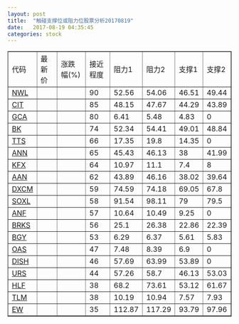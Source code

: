 ```yaml
---
layout: post
title:  "触碰支撑位或阻力位股票分析20170819"
date:   2017-08-19 04:35:45
categories: stock
---
```

<script type="text/javascript">
var stockList = []
stockList.push('gb_nwl');
stockList.push('gb_cit');
stockList.push('gb_gca');
stockList.push('gb_bk');
stockList.push('gb_tts');
stockList.push('gb_ann');
stockList.push('gb_kfx');
stockList.push('gb_aan');
stockList.push('gb_dxcm');
stockList.push('gb_soxl');
stockList.push('gb_anf');
stockList.push('gb_brks');
stockList.push('gb_bgy');
stockList.push('gb_oas');
stockList.push('gb_dish');
stockList.push('gb_urs');
stockList.push('gb_hlf');
stockList.push('gb_tlm');
stockList.push('gb_ew');
</script>
<table border="1">
 <tr>
 <td>代码</td>
 <td>最新价</td>
 <td>涨跌幅(%)</td>
 <td>接近程度</td>
 <td>阻力1</td>
 <td>阻力2</td>
 <td>支撑1</td>
 <td>支撑2</td>
</tr>
  <tr id="nwl" class="green">
  <td><a href="http://stock.finance.sina.com.cn/usstock/quotes/NWL.html" target="_blank">NWL</a></td><td></td><td></td><td>90</td><td>52.56</td><td>54.06</td><td>46.51</td><td>49.44</td></tr>
  <tr id="cit" class="green">
  <td><a href="http://stock.finance.sina.com.cn/usstock/quotes/CIT.html" target="_blank">CIT</a></td><td></td><td></td><td>85</td><td>48.15</td><td>47.67</td><td>44.29</td><td>43.89</td></tr>
  <tr id="gca" class="green">
  <td><a href="http://stock.finance.sina.com.cn/usstock/quotes/GCA.html" target="_blank">GCA</a></td><td></td><td></td><td>80</td><td>6.41</td><td>5.48</td><td>4.83</td><td>0</td></tr>
  <tr id="bk" class="red">
  <td><a href="http://stock.finance.sina.com.cn/usstock/quotes/BK.html" target="_blank">BK</a></td><td></td><td></td><td>74</td><td>52.34</td><td>54.41</td><td>49.01</td><td>48.84</td></tr>
  <tr id="tts" class="green">
  <td><a href="http://stock.finance.sina.com.cn/usstock/quotes/TTS.html" target="_blank">TTS</a></td><td></td><td></td><td>66</td><td>17.35</td><td>19.8</td><td>14.35</td><td>0</td></tr>
  <tr id="ann" class="red">
  <td><a href="http://stock.finance.sina.com.cn/usstock/quotes/ANN.html" target="_blank">ANN</a></td><td></td><td></td><td>65</td><td>45.43</td><td>46.13</td><td>38</td><td>41.99</td></tr>
  <tr id="kfx" class="green">
  <td><a href="http://stock.finance.sina.com.cn/usstock/quotes/KFX.html" target="_blank">KFX</a></td><td></td><td></td><td>64</td><td>10.97</td><td>11.1</td><td>7.4</td><td>8</td></tr>
  <tr id="aan" class="red">
  <td><a href="http://stock.finance.sina.com.cn/usstock/quotes/AAN.html" target="_blank">AAN</a></td><td></td><td></td><td>62</td><td>43.89</td><td>46.16</td><td>38.02</td><td>39.64</td></tr>
  <tr id="dxcm" class="red">
  <td><a href="http://stock.finance.sina.com.cn/usstock/quotes/DXCM.html" target="_blank">DXCM</a></td><td></td><td></td><td>59</td><td>74.59</td><td>74.18</td><td>69.05</td><td>67.8</td></tr>
  <tr id="soxl" class="red">
  <td><a href="http://stock.finance.sina.com.cn/usstock/quotes/SOXL.html" target="_blank">SOXL</a></td><td></td><td></td><td>58</td><td>91.54</td><td>98.11</td><td>79</td><td>79.5</td></tr>
  <tr id="anf" class="green">
  <td><a href="http://stock.finance.sina.com.cn/usstock/quotes/ANF.html" target="_blank">ANF</a></td><td></td><td></td><td>57</td><td>10.64</td><td>10.49</td><td>9.25</td><td>0</td></tr>
  <tr id="brks" class="red">
  <td><a href="http://stock.finance.sina.com.cn/usstock/quotes/BRKS.html" target="_blank">BRKS</a></td><td></td><td></td><td>56</td><td>25.1</td><td>26.38</td><td>22.86</td><td>22.39</td></tr>
  <tr id="bgy" class="red">
  <td><a href="http://stock.finance.sina.com.cn/usstock/quotes/BGY.html" target="_blank">BGY</a></td><td></td><td></td><td>53</td><td>6.29</td><td>6.37</td><td>5.61</td><td>5.83</td></tr>
  <tr id="oas" class="red">
  <td><a href="http://stock.finance.sina.com.cn/usstock/quotes/OAS.html" target="_blank">OAS</a></td><td></td><td></td><td>47</td><td>7.48</td><td>8.39</td><td>6.9</td><td>0</td></tr>
  <tr id="dish" class="red">
  <td><a href="http://stock.finance.sina.com.cn/usstock/quotes/DISH.html" target="_blank">DISH</a></td><td></td><td></td><td>46</td><td>57.69</td><td>63.99</td><td>53.89</td><td>0</td></tr>
  <tr id="urs" class="green">
  <td><a href="http://stock.finance.sina.com.cn/usstock/quotes/URS.html" target="_blank">URS</a></td><td></td><td></td><td>44</td><td>57.26</td><td>58.7</td><td>46.13</td><td>53.03</td></tr>
  <tr id="hlf" class="green">
  <td><a href="http://stock.finance.sina.com.cn/usstock/quotes/HLF.html" target="_blank">HLF</a></td><td></td><td></td><td>38</td><td>68.2</td><td>73.61</td><td>53.12</td><td>61.67</td></tr>
  <tr id="tlm" class="green">
  <td><a href="http://stock.finance.sina.com.cn/usstock/quotes/TLM.html" target="_blank">TLM</a></td><td></td><td></td><td>38</td><td>10.19</td><td>10.94</td><td>7.57</td><td>7.93</td></tr>
  <tr id="ew" class="green">
  <td><a href="http://stock.finance.sina.com.cn/usstock/quotes/EW.html" target="_blank">EW</a></td><td></td><td></td><td>35</td><td>112.87</td><td>117.29</td><td>93.79</td><td>97.96</td></tr>
</table>

